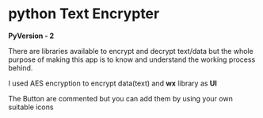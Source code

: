 # __python Text Encrypter__

__PyVersion - 2__

There are libraries available to encrypt and decrypt text/data but the whole 
purpose of making this app is to know and understand the working process behind.

I used AES encryption to encrypt data(text) and __wx__ library as __UI__

The Button are commented but you can add them by using your own suitable icons
